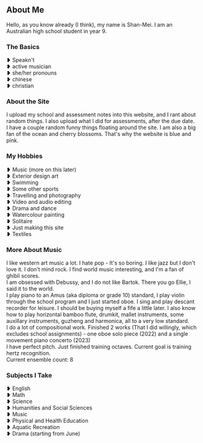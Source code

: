 <head>
  <title>About Me</title>
</head>
<body>
  <h2>About Me</h2>
  <p>Hello, as you know already (I think), my name is Shan-Mei. I am an Australian high school student in year 9.</p>
  <h3>The Basics</h3>
  <p>❥ Speakn't<br>❥ active musician<br>❥ she/her pronouns<br>❥ chinese<br>❥ christian</p>
  <h3>About the Site</h3>
  <p>I upload my school and assessment notes into this website, and I rant about random things. I also upload what I did for assessments, after the due date. I have a couple random funny things floating around the site. I am also a big fan of the ocean and cherry blossoms. That's why the website is blue and pink.</p>
  <h3>My Hobbies</h3>
  <p>❥ Music (more on this later)<br>❥ Exterior design art<br>❥ Swimming<br>❥ Some other sports<br>❥ Travelling and photography<br>❥ Video and audio editing<br>❥ Drama and dance<br>❥ Watercolour painting<br>❥ Solitaire<br>❥ Just making this site<br>❥ Textiles</p>
  <h3>More About Music</h3>
  <p>I like western art music a lot. I hate pop - It's so boring. I like jazz but I don't love it. I don't mind rock. I find world music interesting, and I'm a fan of ghibli scores.<br>I am obsessed with Debussy, and I do not like Bartok. There you go Ellie, I said it to the world.<br>I play piano to an Amus (aka diploma or grade 10) standard, I play violin through the school program and I just started oboe. I sing and play descant recorder for leisure. I should be buying myself a fife a little later. I also know how to play horizontal bamboo flute, drumkit, mallet instruments, some auxillary instruments, guzheng and harmonica, all to a very low standard.<br>I do a lot of compositional work. Finished 2 works (That I did willingly, which excludes school assignments) - one oboe solo piece (2022) and a single movement piano concerto (2023)<br>I have perfect pitch. Just finished training octaves. Current goal is training hertz recognition.<br>Current ensemble count: 8</p>
  <h3>Subjects I Take</h3>
  <p>❥ English<br>❥ Math<br>❥ Science<br>❥ Humanities and Social Sciences<br>❥ Music<br>❥ Physical and Health Education<br>❥ Aquatic Recreation<br>❥ Drama (starting from June)</p>
</body>